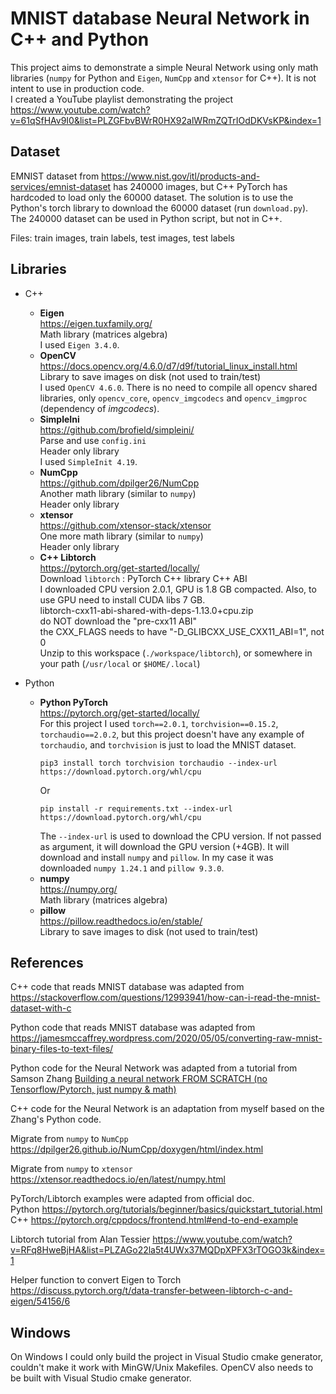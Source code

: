 # MNIST database Neural Network in C++ and Python

This project aims to demonstrate a simple Neural Network using only math libraries (`numpy` for Python and `Eigen`, `NumCpp` and `xtensor` for C++). It is not intent to use in production code.  
I created a YouTube playlist demonstrating the project https://www.youtube.com/watch?v=61qSfHAv9I0&list=PLZGFbvBWrR0HX92alWRmZQTrIOdDKVsKP&index=1  

## Dataset
EMNIST dataset from https://www.nist.gov/itl/products-and-services/emnist-dataset has 240000 images, but C++ PyTorch has hardcoded to load only the 60000 dataset. The solution is to use the Python's torch library to download the 60000 dataset (run `download.py`). The 240000 dataset can be used in Python script, but not in C++.

Files: train images, train labels, test images, test labels   

## Libraries
- C++
  - **Eigen**  
    https://eigen.tuxfamily.org/  
    Math library (matrices algebra)  
    I used `Eigen 3.4.0`.  
  - **OpenCV**  
    https://docs.opencv.org/4.6.0/d7/d9f/tutorial_linux_install.html  
    Library to save images on disk (not used to train/test)  
    I used `OpenCV 4.6.0`. There is no need to compile all opencv shared libraries, only `opencv_core`, `opencv_imgcodecs` and `opencv_imgproc` (dependency of _imgcodecs_).  
  - **SimpleIni**  
    https://github.com/brofield/simpleini/  
    Parse and use `config.ini`  
    Header only library  
    I used `SimpleInit 4.19`.  
  - **NumCpp**  
    https://github.com/dpilger26/NumCpp  
    Another math library (similar to `numpy`)  
    Header only library  
  - **xtensor**  
    https://github.com/xtensor-stack/xtensor  
    One more math library (similar to `numpy`)  
    Header only library  
  - **C++ Libtorch**  
    https://pytorch.org/get-started/locally/  
    Download `libtorch` : PyTorch C++ library C++ ABI  
    I downloaded CPU version 2.0.1, GPU is 1.8 GB compacted. Also, to use GPU need to install CUDA libs 7 GB.  
    libtorch-cxx11-abi-shared-with-deps-1.13.0+cpu.zip  
    do NOT download the "pre-cxx11 ABI"  
    the CXX_FLAGS needs to have "-D_GLIBCXX_USE_CXX11_ABI=1", not 0  
    Unzip to this workspace (`./workspace/libtorch`), or somewhere in your path (`/usr/local` or `$HOME/.local`)

- Python
  - **Python PyTorch**  
    https://pytorch.org/get-started/locally/  
    For this project I used `torch==2.0.1`, `torchvision==0.15.2`, `torchaudio==2.0.2`, but this project doesn't have any example of `torchaudio`, and `torchvision` is just to load the MNIST dataset.  
    ```shell
    pip3 install torch torchvision torchaudio --index-url https://download.pytorch.org/whl/cpu
    ```
    Or
    ```shell
    pip install -r requirements.txt --index-url https://download.pytorch.org/whl/cpu
    ```
    The `--index-url` is used to download the CPU version. If not passed as argument, it will download the GPU version (+4GB).
    It will download and install `numpy` and `pillow`. In my case it was downloaded `numpy 1.24.1` and `pillow 9.3.0`.  
  - **numpy**  
    https://numpy.org/  
    Math library (matrices algebra)
  - **pillow**  
    https://pillow.readthedocs.io/en/stable/  
    Library to save images to disk (not used to train/test)  

## References

C++ code that reads MNIST database was adapted from https://stackoverflow.com/questions/12993941/how-can-i-read-the-mnist-dataset-with-c  

Python code that reads MNIST database was adapted from https://jamesmccaffrey.wordpress.com/2020/05/05/converting-raw-mnist-binary-files-to-text-files/  

Python code for the Neural Network was adapted from a tutorial from Samson Zhang [Building a neural network FROM SCRATCH (no Tensorflow/Pytorch, just numpy & math)](https://www.youtube.com/watch?v=w8yWXqWQYmU)  

C++ code for the Neural Network is an adaptation from myself based on the Zhang's Python code.  

Migrate from `numpy` to `NumCpp` https://dpilger26.github.io/NumCpp/doxygen/html/index.html  

Migrate from `numpy` to `xtensor` https://xtensor.readthedocs.io/en/latest/numpy.html  

PyTorch/Libtorch examples were adapted from official doc.  
Python https://pytorch.org/tutorials/beginner/basics/quickstart_tutorial.html  
C++ https://pytorch.org/cppdocs/frontend.html#end-to-end-example  

Libtorch tutorial from Alan Tessier https://www.youtube.com/watch?v=RFq8HweBjHA&list=PLZAGo22la5t4UWx37MQDpXPFX3rTOGO3k&index=1  

Helper function to convert Eigen to Torch
https://discuss.pytorch.org/t/data-transfer-between-libtorch-c-and-eigen/54156/6

## Windows
On Windows I could only build the project in Visual Studio cmake generator, couldn't make it work with MinGW/Unix Makefiles. OpenCV also needs to be built with Visual Studio cmake generator.
